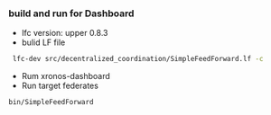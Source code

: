 ### build and run for Dashboard 
- lfc version: upper 0.8.3
- bulid LF file  

```sh
 lfc-dev src/decentralized_coordination/SimpleFeedForward.lf -c
```
- Rum xronos-dashboard
- Run target federates
```sh
bin/SimpleFeedForward 
```
